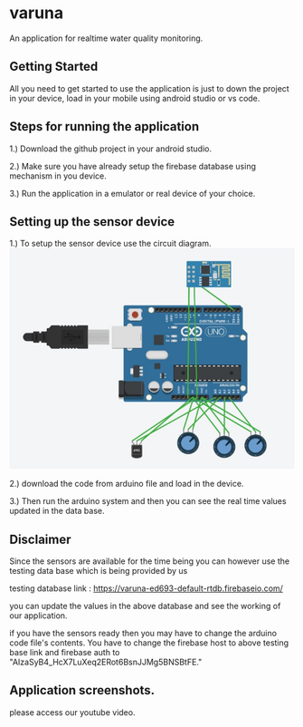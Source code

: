 # varuna

An application for realtime water quality monitoring.

## Getting Started

All you need to get started to use the application is just to down the project in your device,
load in your mobile using android studio or vs code.

## Steps for running the application
1.) Download the github project in your android studio.


2.) Make sure you have already setup the firebase database using mechanism in you device.


3.) Run the application in a emulator or real device of your choice.

## Setting up the sensor device 

1.) To setup the sensor device use the  circuit diagram.
![My Image Description](assets/img.jpeg)



2.) download the code from arduino file and load in the device.


3.) Then run the arduino system and then you can see the real time values updated in the data base.

## Disclaimer 

Since the sensors are available for the time being 
you can however use the testing data base which is being provided by us 

testing database link : https://varuna-ed693-default-rtdb.firebaseio.com/

you can update the values in the above database and see the working of our application.

if you have the sensors ready then you may have to change the arduino code file's contents.
You have to change the firebase host to above testing base link and firebase auth to "AIzaSyB4_HcX7LuXeq2ERot6BsnJJMg5BNSBtFE."

## Application screenshots.

please access our youtube video.



